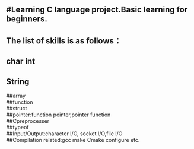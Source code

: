 #Learning C language project.Basic learning for beginners.  
---  
## The list of skills is as follows：  
## char int  
## String   
##array  
##function  
##struct  
##pointer:function pointer,pointer function  
##Cpreprocesser  
##typeof  
##Input/Output:character I/O, socket I/O,file I/O   
##Compilation related:gcc make Cmake configure etc.  

